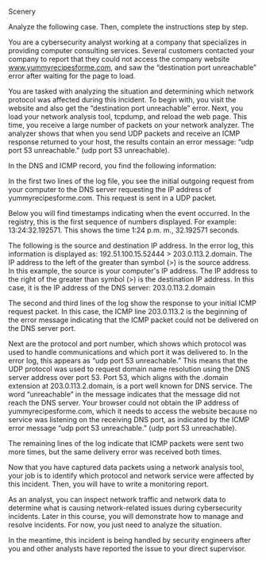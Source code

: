 Scenery

Analyze the following case. Then, complete the instructions step by step.

You are a cybersecurity analyst working at a company that specializes in providing computer consulting services. Several customers contacted your company to report that they could not access the company website www.yummyrecipesforme.com, and saw the “destination port unreachable” error after waiting for the page to load.

You are tasked with analyzing the situation and determining which network protocol was affected during this incident. To begin with, you visit the website and also get the “destination port unreachable” error. Next, you load your network analysis tool, tcpdump, and reload the web page. This time, you receive a large number of packets on your network analyzer. The analyzer shows that when you send UDP packets and receive an ICMP response returned to your host, the results contain an error message: “udp port 53 unreachable.” (udp port 53 unreachable).

In the DNS and ICMP record, you find the following information:

In the first two lines of the log file, you see the initial outgoing request from your computer to the DNS server requesting the IP address of yummyrecipesforme.com. This request is sent in a UDP packet.

Below you will find timestamps indicating when the event occurred. In the registry, this is the first sequence of numbers displayed. For example: 13:24:32.192571. This shows the time 1:24 p.m. m., 32.192571 seconds.

The following is the source and destination IP address. In the error log, this information is displayed as: 192.51.100.15.52444 > 203.0.113.2.domain. The IP address to the left of the greater than symbol (>) is the source address. In this example, the source is your computer's IP address. The IP address to the right of the greater than symbol (>) is the destination IP address. In this case, it is the IP address of the DNS server: 203.0.113.2.domain

The second and third lines of the log show the response to your initial ICMP request packet. In this case, the ICMP line 203.0.113.2 is the beginning of the error message indicating that the ICMP packet could not be delivered on the DNS server port.

Next are the protocol and port number, which shows which protocol was used to handle communications and which port it was delivered to. In the error log, this appears as “udp port 53 unreachable.” This means that the UDP protocol was used to request domain name resolution using the DNS server address over port 53. Port 53, which aligns with the .domain extension at 203.0.113.2.domain, is a port well known for DNS service. The word “unreachable” in the message indicates that the message did not reach the DNS server. Your browser could not obtain the IP address of yummyrecipesforme.com, which it needs to access the website because no service was listening on the receiving DNS port, as indicated by the ICMP error message “udp port 53 unreachable.” (udp port 53 unreachable).

The remaining lines of the log indicate that ICMP packets were sent two more times, but the same delivery error was received both times.

Now that you have captured data packets using a network analysis tool, your job is to identify which protocol and network service were affected by this incident. Then, you will have to write a monitoring report.

As an analyst, you can inspect network traffic and network data to determine what is causing network-related issues during cybersecurity incidents. Later in this course, you will demonstrate how to manage and resolve incidents. For now, you just need to analyze the situation.

In the meantime, this incident is being handled by security engineers after you and other analysts have reported the issue to your direct supervisor.
